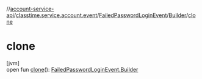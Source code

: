 //[account-service-api](../../../../index.md)/[classtime.service.account.event](../../index.md)/[FailedPasswordLoginEvent](../index.md)/[Builder](index.md)/[clone](clone.md)

# clone

[jvm]\
open fun [clone](clone.md)(): [FailedPasswordLoginEvent.Builder](index.md)

